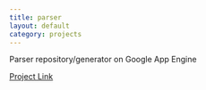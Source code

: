 ```yaml
---
title: parser
layout: default
category: projects
---
```


Parser repository/generator on Google App Engine

[Project Link](https://github.com/swstephe/parser)
